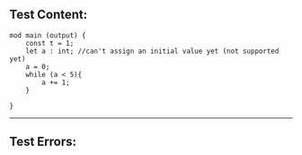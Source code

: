 
Test Content: 
-------------------------
```
mod main (output) {
    const t = 1;
    let a : int; //can't assign an initial value yet (not supported yet)
    a = 0;
    while (a < 5){
        a += 1;
    }

}
```
------------------------

Test Errors:
-------------------------
```

```
